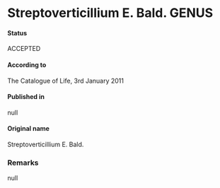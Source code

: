 Streptoverticillium E. Bald. GENUS
=======

#### Status
ACCEPTED

#### According to
The Catalogue of Life, 3rd January 2011

#### Published in
null

#### Original name
Streptoverticillium E. Bald.

### Remarks
null